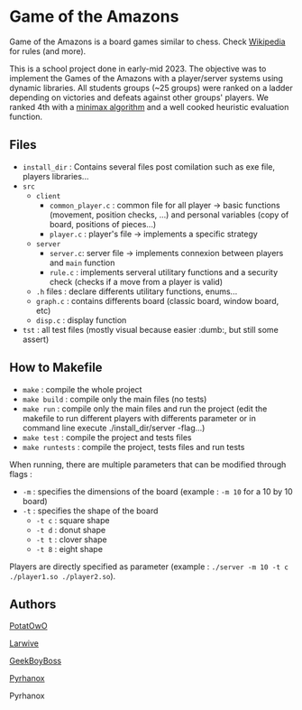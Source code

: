 # Game of the Amazons

Game of the Amazons is a board games similar to chess. Check [Wikipedia](https://en.wikipedia.org/wiki/Game_of_the_Amazons) for rules (and more).

This is a school project done in early-mid 2023. The objective was to implement the Games of the Amazons with a player/server systems using dynamic libraries. All students groups (~25 groups) were ranked on a ladder depending on victories and defeats against other groups' players.
We ranked 4th with a [minimax algorithm](https://en.wikipedia.org/wiki/Minimax) and a well cooked heuristic evaluation function.



## Files

- `install_dir` : Contains several files post comilation such as exe file, players libraries...
- `src`
  - `client`
    - `common_player.c` : common file for all player &rarr; basic functions (movement, position checks, ...) and personal variables (copy of board, positions of pieces...)
    - `player.c` : player's file &rarr; implements a specific strategy
  - `server`
    - `server.c`: server file &rarr; implements connexion between players and `main` function
    - `rule.c` : implements serveral utilitary functions and a security check (checks if a move from a player is valid)
  - `.h` files : declare differents utilitary functions, enums...
  - `graph.c` : contains differents board (classic board, window board, etc)
  - `disp.c` : display function
- `tst` : all test files (mostly visual because easier :dumb:, but still some assert)


## How to Makefile

- `make` : compile the whole project
- `make build` : compile only the main files (no tests)
- `make run` : compile only the main files and run the project (edit the makefile to run different players with differents parameter or in command line execute ./install_dir/server -flag...)
- `make test` : compile the project and tests files
- `make runtests` : compile the project, tests files and run tests

When running, there are multiple parameters that can be modified through flags :
- `-m` : specifies the dimensions of the board (example : `-m 10` for a 10 by 10 board)
- `-t` : specifies the shape of the board
  - `-t c` : square shape
  - `-t d` : donut shape
  - `-t t` : clover shape
  - `-t 8` : eight shape

Players are directly specified as parameter (example : `./server -m 10 -t c ./player1.so ./player2.so`).

## Authors

[PotatOwO](https://github.com/UnePatate5010)

[Larwive](https://github.com/Larwive)

[GeekBoyBoss](https://github.com/GeeKboy2)

[Pyrhanox](https://github.com/Pyrhanox)

Pyrhanox
